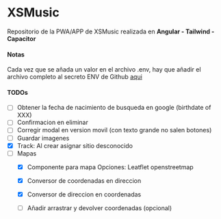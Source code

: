 # XSMusic

Repositorio de la PWA/APP de XSMusic realizada en **Angular - Tailwind - Capacitor**

####  Notas
Cada vez que se añada un valor en el archivo .env, hay que añadir el archivo completo al secreto ENV de Github [aqui](https://github.com/josexs/xsmusic-app/settings/secrets/actions)


#### TODOs
- [ ] Obtener la fecha de nacimiento de busqueda en google (birthdate of XXX)
- [ ] Confirmacion en eliminar
- [ ] Corregir modal en version movil (con texto grande no salen botones)
- [ ] Guardar imagenes
- [X] Track: Al crear asignar sitio desconocido
- [ ] Mapas
  - [X] Componente para mapa
  Opciones: Leatflet openstreetmap
  - [X] Conversor de coordenadas en direccion
  - [X] Conversor de direccion en coordenadas
  - [ ] Añadir arrastrar y devolver coordenadas (opcional)

